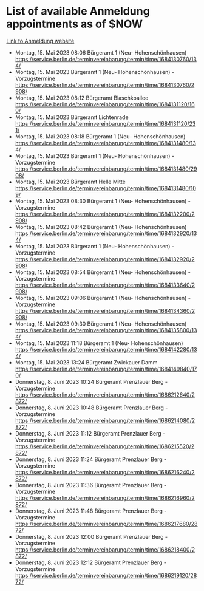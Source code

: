 # List of available Anmeldung appointments as of $NOW
[Link to Anmeldung website](https://service.berlin.de/terminvereinbarung/termin/tag.php?termin=1&anliegen[]=120686&dienstleisterlist=122210,122217,327316,122219,327312,122227,327314,122231,327346,122243,327348,122254,122252,329742,122260,329745,122262,329748,122271,327278,122273,327274,122277,327276,330436,122280,327294,122282,327290,122284,327292,122291,327270,122285,327266,122286,327264,122296,327268,150230,329760,122297,327286,122294,327284,122312,329763,122314,329775,122304,327330,122311,327334,122309,327332,317869,122281,327352,122279,329772,122283,122276,327324,122274,327326,122267,329766,122246,327318,122251,327320,122257,327322,122208,327298,122226,327300&herkunft=http%3A%2F%2Fservice.berlin.de%2Fdienstleistung%2F120686%2F)
- Montag, 15. Mai 2023 08:06 Bürgeramt 1 (Neu- Hohenschönhausen) https://service.berlin.de/terminvereinbarung/termin/time/1684130760/134/
- Montag, 15. Mai 2023  Bürgeramt 1 (Neu- Hohenschönhausen) - Vorzugstermine https://service.berlin.de/terminvereinbarung/termin/time/1684130760/2908/
- Montag, 15. Mai 2023 08:12 Bürgeramt Blaschkoallee https://service.berlin.de/terminvereinbarung/termin/time/1684131120/169/
- Montag, 15. Mai 2023  Bürgeramt Lichtenrade https://service.berlin.de/terminvereinbarung/termin/time/1684131120/231/
- Montag, 15. Mai 2023 08:18 Bürgeramt 1 (Neu- Hohenschönhausen) https://service.berlin.de/terminvereinbarung/termin/time/1684131480/134/
- Montag, 15. Mai 2023  Bürgeramt 1 (Neu- Hohenschönhausen) - Vorzugstermine https://service.berlin.de/terminvereinbarung/termin/time/1684131480/2908/
- Montag, 15. Mai 2023  Bürgeramt Helle Mitte https://service.berlin.de/terminvereinbarung/termin/time/1684131480/109/
- Montag, 15. Mai 2023 08:30 Bürgeramt 1 (Neu- Hohenschönhausen) - Vorzugstermine https://service.berlin.de/terminvereinbarung/termin/time/1684132200/2908/
- Montag, 15. Mai 2023 08:42 Bürgeramt 1 (Neu- Hohenschönhausen) https://service.berlin.de/terminvereinbarung/termin/time/1684132920/134/
- Montag, 15. Mai 2023  Bürgeramt 1 (Neu- Hohenschönhausen) - Vorzugstermine https://service.berlin.de/terminvereinbarung/termin/time/1684132920/2908/
- Montag, 15. Mai 2023 08:54 Bürgeramt 1 (Neu- Hohenschönhausen) - Vorzugstermine https://service.berlin.de/terminvereinbarung/termin/time/1684133640/2908/
- Montag, 15. Mai 2023 09:06 Bürgeramt 1 (Neu- Hohenschönhausen) - Vorzugstermine https://service.berlin.de/terminvereinbarung/termin/time/1684134360/2908/
- Montag, 15. Mai 2023 09:30 Bürgeramt 1 (Neu- Hohenschönhausen) https://service.berlin.de/terminvereinbarung/termin/time/1684135800/134/
- Montag, 15. Mai 2023 11:18 Bürgeramt 1 (Neu- Hohenschönhausen) https://service.berlin.de/terminvereinbarung/termin/time/1684142280/134/
- Montag, 15. Mai 2023 13:24 Bürgeramt Zwickauer Damm https://service.berlin.de/terminvereinbarung/termin/time/1684149840/170/
- Donnerstag, 8. Juni 2023 10:24 Bürgeramt Prenzlauer Berg - Vorzugstermine https://service.berlin.de/terminvereinbarung/termin/time/1686212640/2872/
- Donnerstag, 8. Juni 2023 10:48 Bürgeramt Prenzlauer Berg - Vorzugstermine https://service.berlin.de/terminvereinbarung/termin/time/1686214080/2872/
- Donnerstag, 8. Juni 2023 11:12 Bürgeramt Prenzlauer Berg - Vorzugstermine https://service.berlin.de/terminvereinbarung/termin/time/1686215520/2872/
- Donnerstag, 8. Juni 2023 11:24 Bürgeramt Prenzlauer Berg - Vorzugstermine https://service.berlin.de/terminvereinbarung/termin/time/1686216240/2872/
- Donnerstag, 8. Juni 2023 11:36 Bürgeramt Prenzlauer Berg - Vorzugstermine https://service.berlin.de/terminvereinbarung/termin/time/1686216960/2872/
- Donnerstag, 8. Juni 2023 11:48 Bürgeramt Prenzlauer Berg - Vorzugstermine https://service.berlin.de/terminvereinbarung/termin/time/1686217680/2872/
- Donnerstag, 8. Juni 2023 12:00 Bürgeramt Prenzlauer Berg - Vorzugstermine https://service.berlin.de/terminvereinbarung/termin/time/1686218400/2872/
- Donnerstag, 8. Juni 2023 12:12 Bürgeramt Prenzlauer Berg - Vorzugstermine https://service.berlin.de/terminvereinbarung/termin/time/1686219120/2872/

